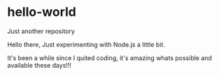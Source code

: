 # hello-world
Just another repository

Hello there, 
Just experimenting with Node.js a little bit.

It's been a while since I quited coding,
it's amazing whats possible and available these days!!!
